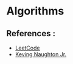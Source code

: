# Algorithms

## References : 

* [LeetCode](https://leetcode.com)
* [Keving Naughton Jr.](https://www.youtube.com/channel/UCKvwPt6BifPP54yzH99ff1g)
